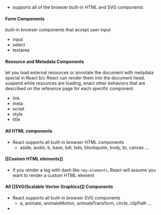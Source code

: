 - supports all of the browser built-in HTML and SVG components


#### Form Components
built-in browser components that accept user input
- input
- select
- textarea


#### Resource and Metadata Components
let you load external resources or annotate the document with metadata
special in React b/c React can render them into the document head, suspend while resources are loading, enact other behaviors that are described on the reference page for each specific component

- link
- meta
- script
- style
- title 

#### All HTML components
- React supports all built-in browser HTML components
	- aside, audio, b, base, bdi, bdo, blockquote, body, br, canvas ... 


#### [[Custom HTML elements]]
- if you render a tag with dash like `<my-element>`, React will assume you want to render a custom HTML element 



#### All [[SVG(Scalable Vector Graphics)]] Components
- React supports all built-in browser SVG components
	- a, animate, animateMotion, animateTransform, circle, clipPath ... 
- 